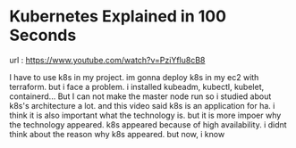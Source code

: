 # Kubernetes Explained in 100 Seconds

url : https://www.youtube.com/watch?v=PziYflu8cB8

I have to use k8s in my project.
im gonna deploy k8s in my ec2 with terraform.
but i face a problem.
i installed kubeadm, kubectl, kubelet, containerd...
But I can not make the master node run
so i studied about k8s's architecture a lot.
and this video said k8s is an application for ha.
i think it is also important what the technology is.
but it is more impoer why the technology appeared.
k8s appeared because of high availability.
i didnt think about the reason why k8s appeared. but now, i know
